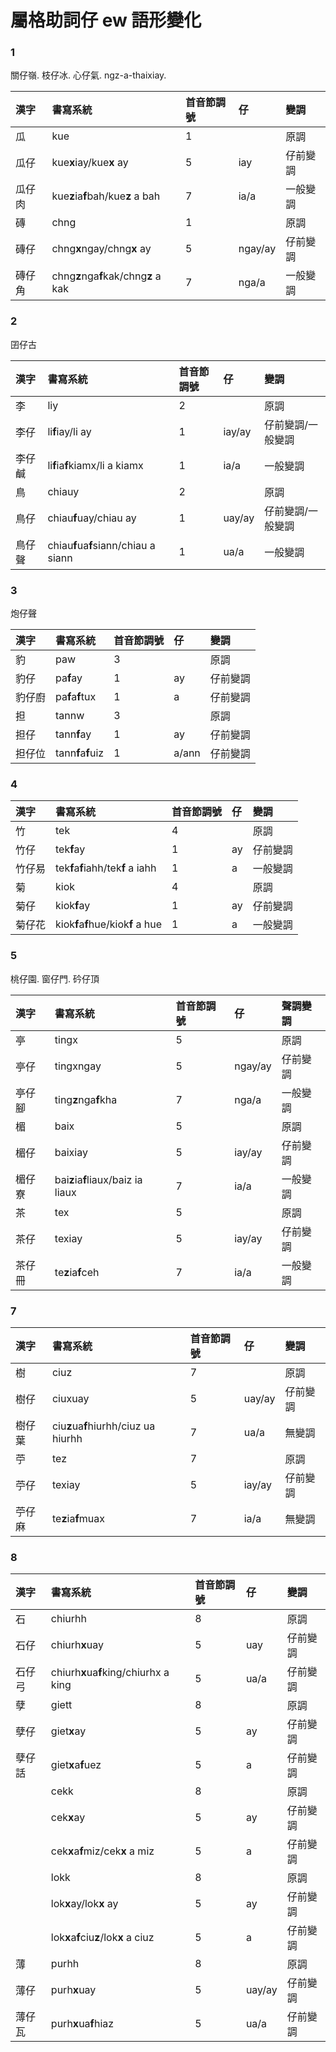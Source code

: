 # 屬格助詞仔 ew 語形變化

### 1

關仔嶺. 枝仔冰. 心仔氣. ngz-a-thaixiay.

| 漢字 | 書寫系統 | 首音節調號 | 仔 | 變調 |
| :--- | :--- | :--- | :--- | :--- |
| 瓜 | kue | 1 | | 原調 |
| 瓜仔 | kue**x**iay/kue**x** ay | 5 | iay | 仔前變調 |
| 瓜仔肉 | kue**z**ia**f**bah/kue**z** a bah | 7 | ia/a | 一般變調 |
| 磚 | chng | 1 | | 原調 |
| 磚仔 | chng**x**ngay/chng**x** ay | 5 | ngay/ay | 仔前變調 |
| 磚仔角 | chng**z**nga**f**kak/chng**z** a kak | 7 | nga/a | 一般變調 |

### 2

囝仔古

| 漢字 | 書寫系統 | 首音節調號 | 仔 | 變調 |
| :--- | :--- | :--- | :--- | :--- |
| 李 | liy | 2 | | 原調 |
| 李仔 | li**f**iay/li ay | 1 | iay/ay | 仔前變調/一般變調 |
| 李仔鹹 | li**f**ia**f**kiamx/li a kiamx | 1 | ia/a | 一般變調 |
| 鳥 | chiauy | 2 | | 原調 |
| 鳥仔 | chiau**f**uay/chiau ay | 1 | uay/ay | 仔前變調/一般變調 |
| 鳥仔聲 | chiau**f**ua**f**siann/chiau a siann | 1 | ua/a | 一般變調 |

### 3

炮仔聲

| 漢字 | 書寫系統 | 首音節調號 | 仔 | 變調 |
| :--- | :--- | :--- | :--- | :--- |
| 豹 | paw | 3 || 原調 |
| 豹仔 | pa**f**ay | 1 | ay | 仔前變調 |
| 豹仔廚 | pa**f**a**f**tux | 1 | a | 仔前變調 |
| 担 | tannw | 3 || 原調 |
| 担仔 | tann**f**ay | 1 | ay | 仔前變調 |
| 担仔位 | tann**f**a**f**uiz | 1 | a/ann | 仔前變調 |

### 4

| 漢字 | 書寫系統 | 首音節調號 | 仔 | 變調 |
| :--- | :--- | :--- | :--- | :--- |
| 竹 | tek | 4 | | 原調 |
| 竹仔 | tek**f**ay | 1 | ay | 仔前變調 |
| 竹仔易 | tek**f**a**f**iahh/tek**f** a iahh | 1 | a | 一般變調 |
| 菊 | kiok | 4 | | 原調 |
| 菊仔 | kiok**f**ay | 1 | ay | 仔前變調 |
| 菊仔花 | kiok**f**a**f**hue/kiok**f** a hue | 1 | a | 一般變調 |

### 5

桃仔園. 窗仔門. 砛仔頂

| 漢字 | 書寫系統 | 首音節調號 | 仔 | 聲調變調 |
| :--- | :--- | :--- | :--- | :--- |
| 亭 | tingx | 5 | | 原調 |
| 亭仔 | tingxngay | 5 | ngay/ay | 仔前變調 |
| 亭仔腳 | ting**z**nga**f**kha | 7 | nga/a | 一般變調 |
| 楣 | baix | 5 | | 原調 |
| 楣仔 | baixiay | 5 | iay/ay | 仔前變調 |
| 楣仔寮 | bai**z**ia**f**liaux/baiz ia liaux | 7 | ia/a | 一般變調 |
| 茶 | tex | 5 | | 原調 |
| 茶仔 | texiay | 5 | iay/ay | 仔前變調 |
| 茶仔冊 | te**z**ia**f**ceh | 7 | ia/a | 一般變調 |

### 7

| 漢字 | 書寫系統 | 首音節調號 | 仔 | 變調 |
| :--- | :--- | :--- | :--- | :--- |
| 樹 | ciuz | 7 || 原調 |
| 樹仔 | ciuxuay | 5 | uay/ay | 仔前變調 |
| 樹仔葉 | ciu**z**ua**f**hiurhh/ciuz ua hiurhh | 7 | ua/a | 無變調 |
| 苧 | tez | 7 || 原調 |
| 苧仔 | texiay | 5 | iay/ay | 仔前變調 |
| 苧仔麻 | te**z**ia**f**muax | 7 | ia/a | 無變調 |

### 8

| 漢字 | 書寫系統 | 首音節調號 | 仔 | 變調 |
| :--- | :--- | :--- | :--- | :--- |
| 石 | chiurhh | 8 | | 原調 |
| 石仔 | chiurh**x**uay | 5 | uay | 仔前變調 |
| 石仔弓 | chiurh**x**ua**f**king/chiurhx a king | 5 | ua/a | 仔前變調 |
| 孽 | giett | 8 || 原調 |
| 孽仔 | giet**x**ay | 5 | ay | 仔前變調 |
| 孽仔話 | giet**x**a**f**uez | 5 | a | 仔前變調 |
| | cekk | 8 | | 原調 |
| | cek**x**ay | 5 | ay | 仔前變調 |
| | cek**x**a**f**miz/cek**x** a miz | 5 | a | 仔前變調 |
| | lokk | 8 | | 原調 |
| | lok**x**ay/lok**x** ay | 5 | ay | 仔前變調 |
| | lok**x**a**f**ciu**z**/lok**x** a ciuz | 5 | a | 仔前變調 |
| 薄 | purhh | 8 || 原調 |
| 薄仔 | purh**x**uay | 5 | uay/ay | 仔前變調 |
| 薄仔瓦 | purh**x**ua**f**hiaz | 5 | ua/a | 仔前變調 |
